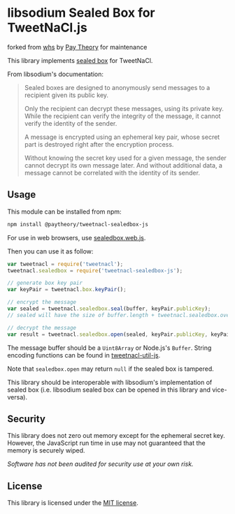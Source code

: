 # libsodium Sealed Box for TweetNaCl.js

forked from [whs](https://github.com/whs/tweetnacl-sealed-box) by [Pay Theory](https://github.com/pay-theory/tweetnacl-sealed-box) for maintenance

This library implements [sealed box](https://doc.libsodium.org/public-key_cryptography/sealed_boxes) for TweetNaCl.

From libsodium's documentation:

>Sealed boxes are designed to anonymously send messages to a recipient given its public key.
>
>Only the recipient can decrypt these messages, using its private key. While the recipient can verify the integrity of the message, it cannot verify the identity of the sender.
>
>A message is encrypted using an ephemeral key pair, whose secret part is destroyed right after the encryption process.
>
>Without knowing the secret key used for a given message, the sender cannot decrypt its own message later. And without additional data, a message cannot be correlated with the identity of its sender.

## Usage

This module can be installed from npm:

```sh
npm install @paytheory/tweetnacl-sealedbox-js
```

For use in web browsers, use [sealedbox.web.js](sealedbox.web.js).

Then you can use it as follow:

```js
var tweetnacl = require('tweetnacl');
tweetnacl.sealedbox = require('tweetnacl-sealedbox-js');

// generate box key pair
var keyPair = tweetnacl.box.keyPair();

// encrypt the message
var sealed = tweetnacl.sealedbox.seal(buffer, keyPair.publicKey);
// sealed will have the size of buffer.length + tweetnacl.sealedbox.overheadLength

// decrypt the message
var result = tweetnacl.sealedbox.open(sealed, keyPair.publicKey, keyPair.secretKey);
```

The message buffer should be a `Uint8Array` or Node.js's `Buffer`. String encoding functions can be found in [tweetnacl-util-js](https://github.com/dchest/tweetnacl-util-js).

Note that `sealedbox.open` may return `null` if the sealed box is tampered.

This library should be interoperable with libsodium's implementation of sealed box (i.e. libsodium sealed box can be opened in this library and vice-versa).

## Security

This library does not zero out memory except for the ephemeral secret key. However, the JavaScript run time in use may not guaranteed that the memory is securely wiped.

_Software has not been audited for security use at your own risk._

## License

This library is licensed under the [MIT license](LICENSE.txt).
